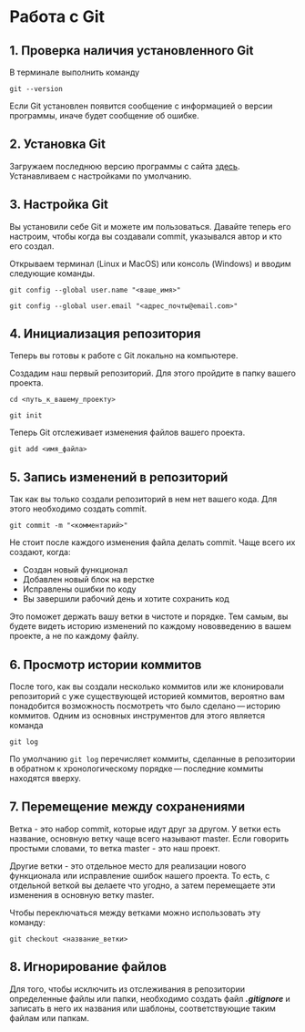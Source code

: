 # Работа с Git
## 1. Проверка наличия установленного Git
В терминале выполнить команду 
```
git --version
```
Если Git установлен появится сообщение с информацией о версии программы, иначе будет сообщение об ошибке.

## 2. Установка Git
Загружаем последнюю версию программы с сайта [здесь](https://git-scm.com/downloads). Устанавливаем с настройками по умолчанию.

## 3. Настройка Git
Вы установили себе Git и можете им пользоваться. Давайте теперь его настроим, чтобы когда вы создавали commit, указывался автор и кто его создал.

Открываем терминал (Linux и MacOS) или консоль (Windows) и вводим следующие команды.
```
git config --global user.name "<ваше_имя>"

git config --global user.email "<адрес_почты@email.com>"
```

## 4. Инициализация репозитория
Теперь вы готовы к работе с Git локально на компьютере.

Создадим наш первый репозиторий. Для этого пройдите в папку вашего проекта.

```
cd <путь_к_вашему_проекту>

git init
```
Теперь Git отслеживает изменения файлов вашего проекта.

```
git add <имя_файла> 
```

## 5. Запись изменений в репозиторий
Так как вы только создали репозиторий в нем нет вашего кода. Для этого необходимо создать commit.

```
git commit -m "<комментарий>"
```
Не стоит после каждого изменения файла делать commit. Чаще всего их создают, когда:

* Создан новый функционал
* Добавлен новый блок на верстке
* Исправлены ошибки по коду
* Вы завершили рабочий день и хотите сохранить код

Это поможет держать вашу ветки в чистоте и порядке. Тем самым, вы будете видеть историю изменений по каждому нововведению в вашем проекте, а не по каждому файлу.

## 6. Просмотр истории коммитов
После того, как вы создали несколько коммитов или же клонировали репозиторий с уже существующей историей коммитов, вероятно вам понадобится возможность посмотреть что было сделано — историю коммитов. Одним из основных инструментов для этого является команда 
```
git log
```
По умолчанию `git log` перечисляет коммиты, сделанные в репозитории в обратном к хронологическому порядке — последние коммиты находятся вверху.

## 7. Перемещение между сохранениями
Ветка - это набор commit, которые идут друг за другом. У ветки есть название, основную ветку чаще всего называют master. Если говорить простыми словами, то ветка master - это наш проект.

Другие ветки - это отдельное место для реализации нового функционала или исправление ошибок нашего проекта. То есть, с отдельной веткой вы делаете что угодно, а затем перемещаете эти изменения в основную ветку master.

Чтобы переключаться между ветками можно использовать эту команду:
```
git checkout <название_ветки>
```

## 8. Игнорирование файлов
Для того, чтобы исключить из отслеживания в репозитории определенные файлы или папки, необходимо создать файл ***.gitignore*** и записать в него их названия или шаблоны, соответствующие таким файлам или папкам.